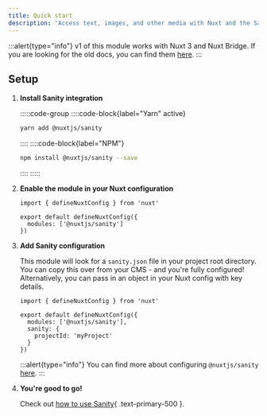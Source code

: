 ```yaml
---
title: Quick start
description: 'Access text, images, and other media with Nuxt and the Sanity headless CMS.'
---
```


:::alert{type="info"}
v1 of this module works with Nuxt 3 and Nuxt Bridge. If you are looking for the old docs, you can find them [here](https://v0.sanity.nuxtjs.org).
:::

## Setup

1. **Install Sanity integration**

   :::::code-group
   ::::code-block{label="Yarn" active}

   ```bash
   yarn add @nuxtjs/sanity
   ```

   ::::
   ::::code-block{label="NPM"}

   ```bash
   npm install @nuxtjs/sanity --save
   ```

   ::::
   :::::

2. **Enable the module in your Nuxt configuration**

   ```js{}[nuxt.config.js]
   import { defineNuxtConfig } from 'nuxt'

   export default defineNuxtConfig({
     modules: ['@nuxtjs/sanity']
   })
   ```

3. **Add Sanity configuration**

   This module will look for a `sanity.json` file in your project root directory. You can copy this over from your CMS - and you're fully configured! Alternatively, you can pass in an object in your Nuxt config with key details.

   ```js{}[nuxt.config.js]
   import { defineNuxtConfig } from 'nuxt'

   export default defineNuxtConfig({
     modules: ['@nuxtjs/sanity'],
     sanity: {
       projectId: 'myProject'
     }
   })
   ```

   :::alert{type="info"}
   You can find more about configuring `@nuxtjs/sanity` [here](/getting-started/configuration).
   :::

4. **You're good to go!**

   Check out [how to use Sanity](/getting-started/usage){ .text-primary-500 }.
